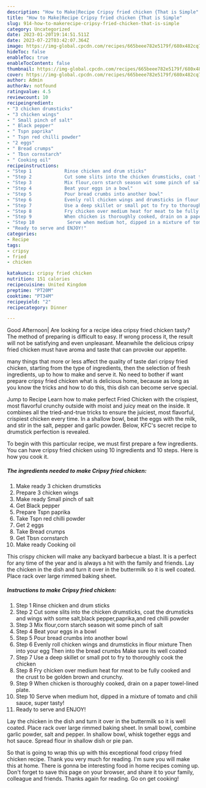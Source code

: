 ```yaml
---
description: "How to Make|Recipe Cripsy fried chicken {That is Simple"
title: "How to Make|Recipe Cripsy fried chicken {That is Simple"
slug: 914-how-to-makerecipe-cripsy-fried-chicken-that-is-simple
category: Uncategorized
date: 2023-01-20T19:14:51.511Z
date: 2023-07-22T03:42:07.364Z
image: https://img-global.cpcdn.com/recipes/665beee782e5179f/680x482cq70/cripsy-fried-chicken-recipe-main-photo.jpg
hideToc: false
enableToc: true
enableTocContent: false
thumbnail: https://img-global.cpcdn.com/recipes/665beee782e5179f/680x482cq70/cripsy-fried-chicken-recipe-main-photo.jpg
cover: https://img-global.cpcdn.com/recipes/665beee782e5179f/680x482cq70/cripsy-fried-chicken-recipe-main-photo.jpg
author: Admin
authorAv: notfound
ratingvalue: 4.5
reviewcount: 10
recipeingredient:
- "3 chicken drumsticks"
- "3 chicken wings"
- " Small pinch of salt"
- " Black pepper"
- " Tspn paprika"
- " Tspn red chilli powder"
- "2 eggs"
- " Bread crumps"
- " Tbsn cornstarch"
- " Cooking oil"
recipeinstructions:
- "Step 1            Rinse chicken and drum sticks"
- "Step 2            Cut some slits into the chicken drumsticks, coat the drumsticks and wings with some salt,black pepper,paprika,and red chilli powder"
- "Step 3            Mix flour,corn starch season wit some pinch of salt"
- "Step 4            Beat your eggs in a bowl"
- "Step 5            Pour bread crumbs into another bowl"
- "Step 6            Evenly roll chicken wings and drumsticks in flour mixture Then into your egg Then into the bread crumbs  Make sure its well coated"
- "Step 7            Use a deep skillet or small pot to fry to thoroughly cook the chicken"
- "Step 8            Fry chicken over medium heat for meat to be fully cooked and the crust to be golden brown and crunchy."
- "Step 9            When chicken is thoroughly cooked, drain on a paper towel-lined plate."
- "Step 10            Serve when medium hot, dipped in a mixture of tomato and chili sauce, super tasty!"
- "Ready to serve and ENJOY!"
categories:
- Recipe
tags:
- cripsy
- fried
- chicken

katakunci: cripsy fried chicken 
nutrition: 151 calories
recipecuisine: United Kingdom
preptime: "PT20M"
cooktime: "PT34M"
recipeyield: "2"
recipecategory: Dinner

---
```



Good Afternoon| Are looking for a recipe idea cripsy fried chicken tasty? The method of preparing is difficult to easy. If wrong process it, the result will not be satisfying and even unpleasant. Meanwhile the delicious cripsy fried chicken must have aroma and taste that can provoke our appetite.






many things that more or less affect the quality of taste dari cripsy fried chicken, starting from the type of ingredients, then the selection of fresh ingredients, up to how to make and serve it. No need to bother if want prepare cripsy fried chicken what is delicious home, because as long as you know the tricks and how to do this, this dish can become serve special.


Jump to Recipe Learn how to make perfect Fried Chicken with the crispiest, most flavorful crunchy outside with moist and juicy meat on the inside. It combines all the tried-and-true tricks to ensure the juiciest, most flavorful, crispiest chicken every time. In a shallow bowl, beat the eggs with the milk, and stir in the salt, pepper and garlic powder. Below, KFC&#39;s secret recipe to drumstick perfection is revealed.


To begin with this particular recipe, we must first prepare a few ingredients. You can have cripsy fried chicken using 10 ingredients and 10 steps. Here is how you cook it.

<!--inarticleads1-->

##### The ingredients needed to make Cripsy fried chicken:

1. Make ready 3 chicken drumsticks
1. Prepare 3 chicken wings
1. Make ready  Small pinch of salt
1. Get  Black pepper
1. Prepare  Tspn paprika
1. Take  Tspn red chilli powder
1. Get 2 eggs
1. Take  Bread crumps
1. Get  Tbsn cornstarch
1. Make ready  Cooking oil


This crispy chicken will make any backyard barbecue a blast. It is a perfect for any time of the year and is always a hit with the family and friends. Lay the chicken in the dish and turn it over in the buttermilk so it is well coated. Place rack over large rimmed baking sheet. 

<!--inarticleads2-->

##### Instructions to make Cripsy fried chicken:

1. Step 1            Rinse chicken and drum sticks
1. Step 2            Cut some slits into the chicken drumsticks, coat the drumsticks and wings with some salt,black pepper,paprika,and red chilli powder
1. Step 3            Mix flour,corn starch season wit some pinch of salt
1. Step 4            Beat your eggs in a bowl
1. Step 5            Pour bread crumbs into another bowl
1. Step 6            Evenly roll chicken wings and drumsticks in flour mixture Then into your egg Then into the bread crumbs  Make sure its well coated
1. Step 7            Use a deep skillet or small pot to fry to thoroughly cook the chicken
1. Step 8            Fry chicken over medium heat for meat to be fully cooked and the crust to be golden brown and crunchy.
1. Step 9            When chicken is thoroughly cooked, drain on a paper towel-lined plate.
1. Step 10            Serve when medium hot, dipped in a mixture of tomato and chili sauce, super tasty!
1. Ready to serve and ENJOY!

Lay the chicken in the dish and turn it over in the buttermilk so it is well coated. Place rack over large rimmed baking sheet. In small bowl, combine garlic powder, salt and pepper. In shallow bowl, whisk together eggs and hot sauce. Spread flour in shallow dish or pie pan. 

So that is going to wrap this up with this exceptional food cripsy fried chicken recipe. Thank you very much for reading. I'm sure you will make this at home. There is gonna be interesting food in home recipes coming up. Don't forget to save this page on your browser, and share it to your family, colleague and friends. Thanks again for reading. Go on get cooking!
